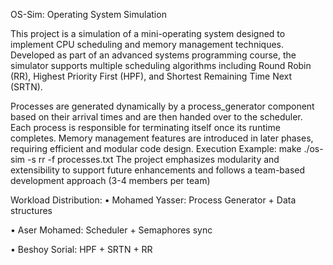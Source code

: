 OS-Sim: Operating System Simulation

This project is a simulation of a mini-operating system designed to implement CPU scheduling and memory management techniques. Developed as part of an advanced systems programming course, the simulator supports multiple scheduling algorithms including Round Robin (RR), Highest Priority First (HPF), and Shortest Remaining Time Next (SRTN).

Processes are generated dynamically by a process_generator component based on their arrival times and are then handed over to the scheduler. Each process is responsible for terminating itself once its runtime completes. Memory management features are introduced in later phases, requiring efficient and modular code design. 
Execution Example:
make
./os-sim -s rr -f processes.txt
The project emphasizes modularity and extensibility to support future enhancements and follows a team-based development approach (3-4 members per team) 



Workload Distribution:
•	Mohamed Yasser: Process Generator + Data structures


•	Aser Mohamed: Scheduler + Semaphores sync


•	Beshoy Sorial: HPF + SRTN + RR

